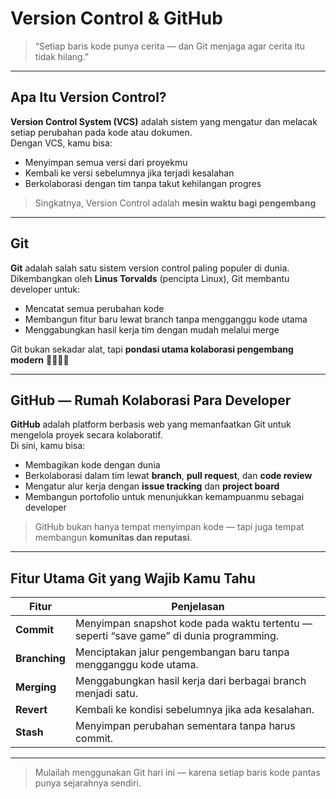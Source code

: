 # Version Control & GitHub

> “Setiap baris kode punya cerita — dan Git menjaga agar cerita itu tidak hilang.”  

---

## Apa Itu Version Control?

**Version Control System (VCS)** adalah sistem yang mengatur dan melacak setiap perubahan pada kode atau dokumen.  
Dengan VCS, kamu bisa:

- Menyimpan semua versi dari proyekmu  
- Kembali ke versi sebelumnya jika terjadi kesalahan  
- Berkolaborasi dengan tim tanpa takut kehilangan progres  

> Singkatnya, Version Control adalah **mesin waktu bagi pengembang** 

---

## Git 

**Git** adalah salah satu sistem version control paling populer di dunia.  
Dikembangkan oleh **Linus Torvalds** (pencipta Linux), Git membantu developer untuk:

- Mencatat semua perubahan kode  
- Membangun fitur baru lewat branch tanpa mengganggu kode utama  
- Menggabungkan hasil kerja tim dengan mudah melalui merge  

Git bukan sekadar alat, tapi **pondasi utama kolaborasi pengembang modern** 👨‍💻👩‍💻

---

## GitHub — Rumah Kolaborasi Para Developer

**GitHub** adalah platform berbasis web yang memanfaatkan Git untuk mengelola proyek secara kolaboratif.  
Di sini, kamu bisa:

- Membagikan kode dengan dunia  
- Berkolaborasi dalam tim lewat **branch**, **pull request**, dan **code review**  
- Mengatur alur kerja dengan **issue tracking** dan **project board**  
- Membangun portofolio untuk menunjukkan kemampuanmu sebagai developer  

> GitHub bukan hanya tempat menyimpan kode — tapi juga tempat membangun **komunitas dan reputasi**.

---

## Fitur Utama Git yang Wajib Kamu Tahu

|   Fitur  |  Penjelasan   |
|----------|---------------|
| **Commit** | Menyimpan snapshot kode pada waktu tertentu — seperti “save game” di dunia programming. |
| **Branching** | Menciptakan jalur pengembangan baru tanpa mengganggu kode utama. |
| **Merging** | Menggabungkan hasil kerja dari berbagai branch menjadi satu. |
| **Revert** | Kembali ke kondisi sebelumnya jika ada kesalahan. |
| **Stash** | Menyimpan perubahan sementara tanpa harus commit. |

---


> Mulailah menggunakan Git hari ini — karena setiap baris kode pantas punya sejarahnya sendiri. 
